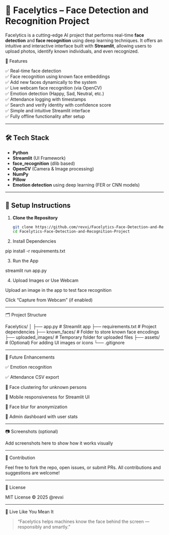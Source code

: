 # 🌟 Facelytics – Face Detection and Recognition Project

Facelytics is a cutting-edge AI project that performs real-time **face detection** and **face recognition** using deep learning techniques. It offers an intuitive and interactive interface built with **Streamlit**, allowing users to upload photos, identify known individuals, and even recognized.

📸 Features

✅ Real-time face detection  
✅ Face recognition using known face embeddings  
✅ Add new faces dynamically to the system  
✅ Live webcam face recognition (via OpenCV)  
✅ Emotion detection (Happy, Sad, Neutral, etc.)  
✅ Attendance logging with timestamps  
✅ Search and verify identity with confidence score  
✅ Simple and intuitive Streamlit interface  
✅ Fully offline functionality after setup

---

## 🛠️ Tech Stack

- **Python**
- **Streamlit** (UI Framework)
- **face_recognition** (dlib based)
- **OpenCV** (Camera & Image processing)
- **NumPy**
- **Pillow**
- **Emotion detection** using deep learning (FER or CNN models)

---

## 🚀 Setup Instructions

1. **Clone the Repository**
   ```bash
   git clone https://github.com/revxi/Facelytics-Face-Detection-and-Recognition-Project.git
   cd Facelytics-Face-Detection-and-Recognition-Project

2. Install Dependencies

pip install -r requirements.txt


3. Run the App

streamlit run app.py


4. Upload Images or Use Webcam

Upload an image in the app to test face recognition

Click “Capture from Webcam” (if enabled)





---

🗂️ Project Structure

Facelytics/
│
├── app.py                    # Streamlit app
├── requirements.txt          # Project dependencies
├── known_faces/              # Folder to store known face encodings
├── uploaded_images/          # Temporary folder for uploaded files
├── assets/                   # (Optional) For adding UI images or icons
└── .gitignore


---

🧠 Future Enhancements

✅ Emotion recognition

✅ Attendance CSV export

🔄 Face clustering for unknown persons

🔄 Mobile responsiveness for Streamlit UI

🔄 Face blur for anonymization

🔄 Admin dashboard with user stats



---

📷 Screenshots (optional)

Add screenshots here to show how it works visually


---

🤝 Contribution

Feel free to fork the repo, open issues, or submit PRs. All contributions and suggestions are welcome!


---

📜 License

MIT License © 2025 @revxi


---

🌈 Live Like You Mean It

> “Facelytics helps machines know the face behind the screen — responsibly and smartly.”
